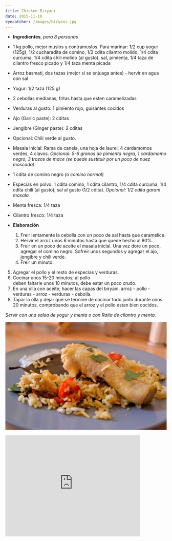 ```yaml
---
title: Chicken Biryani
date: 2015-11-10
eyecatcher: /images/biryani.jpg 
---
```


* **Ingredientes**, _para 8 personas_
 
 * 1 kg pollo, mejor muslos y contramuslos. Para marinar: 1/2 cup yogur (125g), 1/2 cucharadita de comino, 1/2 cdita cilantro molido, 1/4 cdita curcuma, 1/4 cdita chili molido (al gusto), sal, pimienta, 1/4 taza de cilantro fresco picado y 1/4 taza menta picada
 * Arroz basmati, dos tazas (mejor si se enjuaga antes) - hervir en agua con sal
 * Yogur: 1/2 taza (125 g)
 * 2 cebollas medianas, fritas hasta que esten caramelizadas
 * Verduras al gusto: 1 pimiento rojo, guisantes cocidos
 * Ajo (Garlic paste): 2 cditas
 * Jengibre (Ginger paste): 2 cditas
 * Opcional: Chili verde al gusto.
 * Masala inicial: Rama de canela, una hoja de laurel, 4 cardamomos verdes, 4 clavos. _Opcional: 5-6 granos de pimienta negra, 1 cardamomo negro, 3 trozos de mace (se puede sustituir por un poco de nuez moscada)_
 * 1 cdita de comino negro _(o comino normal)_
 * Especias en polvo: 1 cdita comino, 1 cdita cilantro, 1/4 cdita curcuma, 1/4 cdita chili (al gusto), sal al gusto (1/2 cdita). _Opcional: 1/2 cdita garam masala._
 * Menta fresca: 1/4 taza
 * Cilantro fresco: 1/4 taza

* **Elaboración**
  1. Freir lentamente la cebolla con un poco de sal hasta que caramelice. 
  2. Hervir el arroz unos 6 minutos hasta que quede hecho al 80%.
  3. Freir en un poco de aceite el masala inicial. Una vez dore un poco, agregar el comino negro. Sofreir unos segundos y agregar el ajo,  jengibre y chili verde.
  4. Freir un minuto. 
 5. Agregar el pollo y el resto de especias y verduras.
 6. Cocinar unos 15-20 minutos; al pollo</br> deben faltarle unos 10 minutos, debe estar un poco crudo.
 7. En una olla con aceite, hacer las capas del biryani: arroz - pollo - verduras - arroz - verduras - cebolla.
 8. Tapar la olla y dejar que se termine de cocinar todo junto durante unos 20 minutos, comprobando que el arroz y el pollo estan bien cocidos. 

_Servir con  una salsa de yogur y menta o con Raita de cilantro y menta._

![ChickenBiryani](/images/biryani.jpg)

<iframe width="420" height="315" src="http://www.youtube.com/embed/dQw4w9WgXcQ" frameborder="0" allowfullscreen></iframe>

